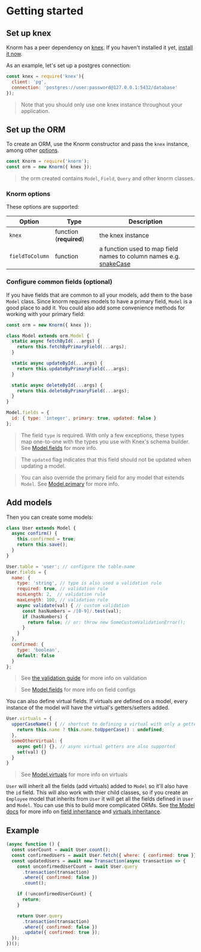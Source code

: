 # Getting started

## Set up knex

Knorm has a peer dependency on [knex](http://knexjs.org). If you haven't
installed it yet, [install it now](http://knexjs.org/#Installation).

As an example, let's set up a postgres connection:

```js
const knex = require('knex'){
  client: 'pg',
  connection: 'postgres://user:password@127.0.0.1:5432/database'
});
```
> Note that you should only use one knex instance throughout your application.

## Set up the ORM

To create an ORM, use the Knorm constructor and pass the `knex` instance, among
other [options](#knorm-options).

```js
const Knorm = require('knorm');
const orm = new Knorm({ knex });
```
> the orm created contains `Model`, `Field`, `Query` and other knorm classes.

### Knorm options

These options are supported:

| Option | Type | Description                                        |
| --------------- | ---- | --------------------------------------------------- |
| `knex`          | function (__required__) | the knex instance |
| `fieldToColumn` | function | a function used to map field names to column names e.g. [snakeCase](https://lodash.com/docs/4.17.4#snakeCase) |

### Configure common fields (optional)

If you have fields that are common to all your models, add them to the base
`Model` class. Since knorm requires models to have a primary field, `Model` is a
good place to add it. You could also add some convenience methods for working
with your primary field:

```js
const orm = new Knorm({ knex });

class Model extends orm.Model {
  static async fetchById(...args) {
    return this.fetchByPrimaryField(...args);
  }

  static async updateById(...args) {
    return this.updateByPrimaryField(...args);
  }

  static async deleteById(...args) {
    return this.deleteByPrimaryField(...args);
  }
}

Model.fields = {
  id: { type: 'integer', primary: true, updated: false }
};
```
> The field `type` is required. With only a few exceptions, these types map
one-to-one with the types you use with Knex's schema builder. See
[Model.fields](api/model.md#modelfields) for more info.

> The `updated` flag indicates that this field should not be updated when
updating a model.

> You can also override the primary field for any model that extends `Model`.
See [Model.primary](api/model.md#modelprimary) for more info.

## Add models

Then you can create some models:

```js
class User extends Model {
  async confirm() {
    this.confirmed = true;
    return this.save();
  }
}

User.table = 'user'; // configure the table-name
User.fields = {
  name: {
    type: 'string', // type is also used a validation rule
    required: true, // validation rule
    minLength: 2,  // validation rule
    maxLength: 100, // validation rule
    async validate(val) { // custom validation
      const hasNumbers = /[0-9]/.test(val);
      if (hasNumbers) {
        return false; // or: throw new SomeCustomValidationError();
      }
    }
  },
  confirmed: {
    type: 'boolean',
    default: false
  }
};
```
> See [the validation guide](guides/validation.md) for more info on validation

> See [Model.fields](api/model.md#modelfields) for more info on field configs

You can also define virtual fields. If virtuals are defined on a model, every
instance of the model will have the virtual's getters/setters added.

```js
User.virtuals = {
  upperCaseName() { // shortcut to defining a virtual with only a getter
    return this.name ? this.name.toUpperCase() : undefined;
  },
  someOtherVirtual: {
    async get() {}, // async virtual getters are also supported
    set(val) {}
  }
}
```
> See [Model.virtuals](api/model.md#modelvirtuals) for more info on virtuals

`User` will inherit all the fields (add virtuals) added to `Model` so it'll also
have the `id` field. This will also work with thier child classes, so if you
create an `Employee` model that inherits from `User` it will get all the fields
defined in `User` and `Model`. You can use this to build more complicated ORMs.
See [the Model docs](api/model.md) for more info on
[field inheritance](api/model.md#modelfields) and
[virtuals inheritance](api/model.md#modelvirtuals).

## Example

```js
(async function () {
  const userCount = await User.count();
  const confirmedUsers = await User.fetch({ where: { confirmed: true }});
  const updatedUsers = await new Transaction(async transaction => {
    const unconfirmedUserCount = await User.query
      .transaction(transaction)
      .where({ confirmed: false })
      .count();

    if (!unconfirmedUserCount) {
      return;
    }

    return User.query
      .transaction(transaction)
      .where({ confirmed: false })
      .update({ confirmed: true });
  });
})();
```
